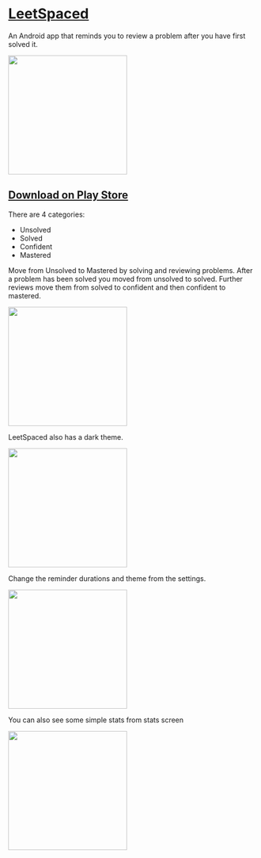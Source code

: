 # [LeetSpaced](https://play.google.com/store/apps/details?id=com.leetspaced.leetspaced&hl=en_US)
An Android app that reminds you to review a problem after you have first solved it.

<img src="https://user-images.githubusercontent.com/6264813/99135286-9577cd00-25ef-11eb-94cd-309937ff5811.png" width="240" />

## [Download on Play Store](https://play.google.com/store/apps/details?id=com.leetspaced.leetspaced&hl=en_US)

There are 4 categories:
- Unsolved
- Solved
- Confident
- Mastered

Move from Unsolved to Mastered by solving and reviewing problems. After a problem has been solved you moved from unsolved to solved. Further reviews move them from solved to confident and then confident to mastered.

<img src="https://user-images.githubusercontent.com/6264813/99135289-96106380-25ef-11eb-8086-6bac371a33b3.png" width="240" />

LeetSpaced also has a dark theme.

<img src="https://user-images.githubusercontent.com/6264813/99135285-94df3680-25ef-11eb-9170-b4791d14289d.png" width="240" />

Change the reminder durations and theme from the settings.

<img src="https://user-images.githubusercontent.com/6264813/99135287-9577cd00-25ef-11eb-9d3a-28c182a15cc3.png" width="240" />

You can also see some simple stats from stats screen

<img src="https://user-images.githubusercontent.com/6264813/99135288-9577cd00-25ef-11eb-8aa4-6b550c6eb058.png" width="240" />

